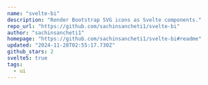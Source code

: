 ```yaml
---
name: "svelte-bi"
description: "Render Bootstrap SVG icons as Svelte components."
repo_url: "https://github.com/sachinsancheti1/svelte-bi"
author: "sachinsancheti1"
homepage: "https://github.com/sachinsancheti1/svelte-bi#readme"
updated: "2024-11-28T02:55:17.730Z"
github_stars: 2
svelte5: true
tags: 
  - ui
---
```


